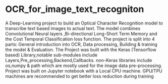 # OCR_for_image_text_recogniton
A Deep-Learning project to build an Optical Character Recognition model to transcribe text based images to actual text. The model combines Convolutional Neural layers ,Bi-directional Long-Short Term Memory and the Cost Temporal Classification loss function.
The project is split into 4 parts: General introduction into OCR, Data processing, Building & training the model & Evaluation.
The Project was built with the Keras (Tensorflow based) Library,notable sub-modules include Layers,Pre_processing,Backend,Callbacks. non-Keras libraries include os,numpy & path which are mostly used for the image data pre-processing.
Project was built on Jupyter notebook with a Local CPU machine. GPU/TPU machines are recommended to get better loss reduction during training
